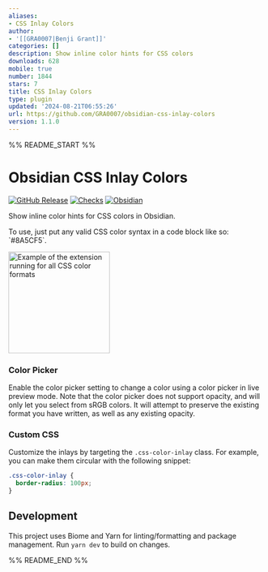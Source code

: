 ```yaml
---
aliases:
- CSS Inlay Colors
author:
- '[[GRA0007|Benji Grant]]'
categories: []
description: Show inline color hints for CSS colors
downloads: 628
mobile: true
number: 1844
stars: 7
title: CSS Inlay Colors
type: plugin
updated: '2024-08-21T06:55:26'
url: https://github.com/GRA0007/obsidian-css-inlay-colors
version: 1.1.0
---
```


%% README_START %%

# Obsidian CSS Inlay Colors

[![GitHub Release](https://img.shields.io/github/v/release/GRA0007/obsidian-css-inlay-colors?label=version)](https://github.com/GRA0007/obsidian-css-inlay-colors/releases)
[![Checks](https://img.shields.io/github/check-runs/GRA0007/obsidian-css-inlay-colors/main)](https://github.com/GRA0007/obsidian-css-inlay-colors/actions/workflows/checks.yml)
[![Obsidian](https://img.shields.io/badge/obsidian-plugin-8A5CF5?logo=obsidian)](https://obsidian.md)

Show inline color hints for CSS colors in Obsidian.

To use, just put any valid CSS color syntax in a code block like so: \`\#8A5CF5\`.

<img src="https://raw.githubusercontent.com/GRA0007/obsidian-css-inlay-colors/HEAD/example.jpg" alt="Example of the extension running for all CSS color formats" width="200">

### Color Picker

Enable the color picker setting to change a color using a color picker in live preview mode. Note that the color picker does not support opacity, and will only let you select from sRGB colors. It will attempt to preserve the existing format you have written, as well as any existing opacity.

### Custom CSS

Customize the inlays by targeting the `.css-color-inlay` class. For example, you can make them circular with the following snippet:

```css
.css-color-inlay {
  border-radius: 100px;
}
```

## Development

This project uses Biome and Yarn for linting/formatting and package management. Run `yarn dev` to build on changes.


%% README_END %%